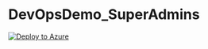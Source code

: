 # DevOpsDemo_SuperAdmins

[![Deploy to Azure](https://azuredeploy.net/deploybutton.png)](https://azuredeploy.net/)